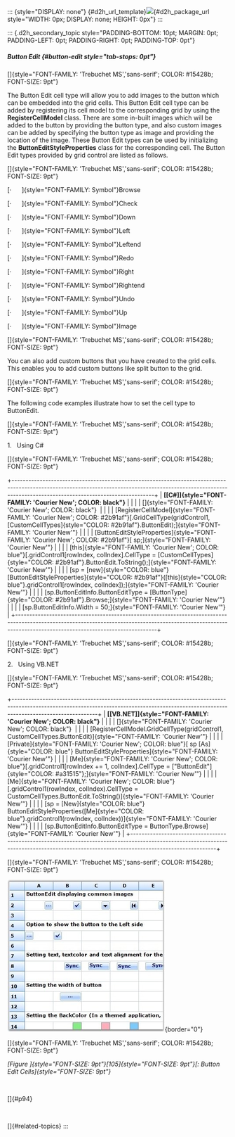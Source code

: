 ::: {style="DISPLAY: none"}
[](ms-xhelp:///?Id=d2h_url_template){#d2h_url_template}![](!package_url!){#d2h_package_url style="WIDTH: 0px; DISPLAY: none; HEIGHT: 0px"}
:::

::: {.d2h_secondary_topic style="PADDING-BOTTOM: 10pt; MARGIN: 0pt; PADDING-LEFT: 0pt; PADDING-RIGHT: 0pt; PADDING-TOP: 0pt"}
##### Button Edit {#button-edit style="tab-stops: 0pt"}

[]{style="FONT-FAMILY: 'Trebuchet MS','sans-serif'; COLOR: #15428b; FONT-SIZE: 9pt"} 

The Button Edit cell type will allow you to add images to the button which can be embedded into the grid cells. This Button Edit cell type can be added by registering its cell model to the corresponding grid by using the **RegisterCellModel** class. There are some in-built images which will be added to the button by providing the button type, and also custom images can be added by specifying the button type as image and providing the location of the image. These Button Edit types can be used by initializing the **ButtonEditStyleProperties** class for the corresponding cell. The Button Edit types provided by grid control are listed as follows.

[]{style="FONT-FAMILY: 'Trebuchet MS','sans-serif'; COLOR: #15428b; FONT-SIZE: 9pt"} 

[·      ]{style="FONT-FAMILY: Symbol"}Browse

[·      ]{style="FONT-FAMILY: Symbol"}Check

[·      ]{style="FONT-FAMILY: Symbol"}Down

[·      ]{style="FONT-FAMILY: Symbol"}Left

[·      ]{style="FONT-FAMILY: Symbol"}Leftend

[·      ]{style="FONT-FAMILY: Symbol"}Redo

[·      ]{style="FONT-FAMILY: Symbol"}Right

[·      ]{style="FONT-FAMILY: Symbol"}Rightend

[·      ]{style="FONT-FAMILY: Symbol"}Undo

[·      ]{style="FONT-FAMILY: Symbol"}Up

[·      ]{style="FONT-FAMILY: Symbol"}Image

[]{style="FONT-FAMILY: 'Trebuchet MS','sans-serif'; COLOR: #15428b; FONT-SIZE: 9pt"} 

You can also add custom buttons that you have created to the grid cells. This enables you to add custom buttons like split button to the grid.

[]{style="FONT-FAMILY: 'Trebuchet MS','sans-serif'; COLOR: #15428b; FONT-SIZE: 9pt"} 

The following code examples illustrate how to set the cell type to ButtonEdit.

[]{style="FONT-FAMILY: 'Trebuchet MS','sans-serif'; COLOR: #15428b; FONT-SIZE: 9pt"} 

1.   Using C#

[]{style="FONT-FAMILY: 'Trebuchet MS','sans-serif'; COLOR: #15428b; FONT-SIZE: 9pt"} 

+--------------------------------------------------------------------------------------------------------------------------------------------------------------------------------------------------------------+
| **[\[C#\]]{style="FONT-FAMILY: 'Courier New'; COLOR: black"}**                                                                                                                                               |
|                                                                                                                                                                                                              |
| []{style="FONT-FAMILY: 'Courier New'; COLOR: black"}                                                                                                                                                         |
|                                                                                                                                                                                                              |
| [RegisterCellModel]{style="FONT-FAMILY: 'Courier New'; COLOR: #2b91af"}[.GridCellType(gridControl1, [CustomCellTypes]{style="COLOR: #2b91af"}.ButtonEdit);]{style="FONT-FAMILY: 'Courier New'"}              |
|                                                                                                                                                                                                              |
| [ButtonEditStyleProperties]{style="FONT-FAMILY: 'Courier New'; COLOR: #2b91af"}[ sp;]{style="FONT-FAMILY: 'Courier New'"}                                                                                    |
|                                                                                                                                                                                                              |
| [this]{style="FONT-FAMILY: 'Courier New'; COLOR: blue"}[.gridControl1\[rowIndex, colIndex\].CellType = [CustomCellTypes]{style="COLOR: #2b91af"}.ButtonEdit.ToString();]{style="FONT-FAMILY: 'Courier New'"} |
|                                                                                                                                                                                                              |
| [sp = [new]{style="COLOR: blue"} [ButtonEditStyleProperties]{style="COLOR: #2b91af"}([this]{style="COLOR: blue"}.gridControl1\[rowIndex, colIndex\]);]{style="FONT-FAMILY: 'Courier New'"}                   |
|                                                                                                                                                                                                              |
| [sp.ButtonEditInfo.ButtonEditType = [ButtonType]{style="COLOR: #2b91af"}.Browse;]{style="FONT-FAMILY: 'Courier New'"}                                                                                        |
|                                                                                                                                                                                                              |
| [sp.ButtonEditInfo.Width = 50;]{style="FONT-FAMILY: 'Courier New'"}                                                                                                                                          |
+--------------------------------------------------------------------------------------------------------------------------------------------------------------------------------------------------------------+

[]{style="FONT-FAMILY: 'Trebuchet MS','sans-serif'; COLOR: #15428b; FONT-SIZE: 9pt"} 

2.   Using VB.NET

[]{style="FONT-FAMILY: 'Trebuchet MS','sans-serif'; COLOR: #15428b; FONT-SIZE: 9pt"} 

+------------------------------------------------------------------------------------------------------------------------------------------------------------------------------------------+
| **[\[VB.NET\]]{style="FONT-FAMILY: 'Courier New'; COLOR: black"}**                                                                                                                       |
|                                                                                                                                                                                          |
| []{style="FONT-FAMILY: 'Courier New'; COLOR: black"}                                                                                                                                     |
|                                                                                                                                                                                          |
| [RegisterCellModel.GridCellType(gridControl1, CustomCellTypes.ButtonEdit)]{style="FONT-FAMILY: 'Courier New'"}                                                                           |
|                                                                                                                                                                                          |
| [Private]{style="FONT-FAMILY: 'Courier New'; COLOR: blue"}[ sp [As]{style="COLOR: blue"} ButtonEditStyleProperties]{style="FONT-FAMILY: 'Courier New'"}                                  |
|                                                                                                                                                                                          |
| [Me]{style="FONT-FAMILY: 'Courier New'; COLOR: blue"}[.gridControl1\[rowIndex += 1, colIndex\].CellType = [\"ButtonEdit\"]{style="COLOR: #a31515"};]{style="FONT-FAMILY: 'Courier New'"} |
|                                                                                                                                                                                          |
| [Me]{style="FONT-FAMILY: 'Courier New'; COLOR: blue"}[.gridControl1(rowIndex, colIndex).CellType = CustomCellTypes.ButtonEdit.ToString()]{style="FONT-FAMILY: 'Courier New'"}            |
|                                                                                                                                                                                          |
| [sp = [New]{style="COLOR: blue"} ButtonEditStyleProperties([Me]{style="COLOR: blue"}.gridControl1(rowIndex, colIndex))]{style="FONT-FAMILY: 'Courier New'"}                              |
|                                                                                                                                                                                          |
| [sp.ButtonEditInfo.ButtonEditType = ButtonType.Browse]{style="FONT-FAMILY: 'Courier New'"}                                                                                               |
+------------------------------------------------------------------------------------------------------------------------------------------------------------------------------------------+

[]{style="FONT-FAMILY: 'Trebuchet MS','sans-serif'; COLOR: #15428b; FONT-SIZE: 9pt"} 

![](ImagesExt/image91_111.jpg){border="0"}

[]{style="FONT-FAMILY: 'Trebuchet MS','sans-serif'; COLOR: #15428b; FONT-SIZE: 9pt"} 

*[Figure ]{style="FONT-SIZE: 9pt"}[105]{style="FONT-SIZE: 9pt"}[: Button Edit Cells]{style="FONT-SIZE: 9pt"}*

 

[]{#p94} 

 

[]{#related-topics}
:::
